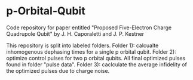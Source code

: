 # p-Orbital-Qubit
Code repository for paper entitled "Proposed Five-Electron Charge Quadrupole Qubit" by J. H. Caporaletti and J. P. Kestner

This repository is split into labeled folders. Folder 1): calcualte inhomogenous dephasing times for a single p orbital qubit. Folder 2): optimize control pulses for two p orbital qubits. All final optimized pulses found in folder "pulse data". Folder 3): caclculate the average infidelity of the optimized pulses due to charge noise.
   
